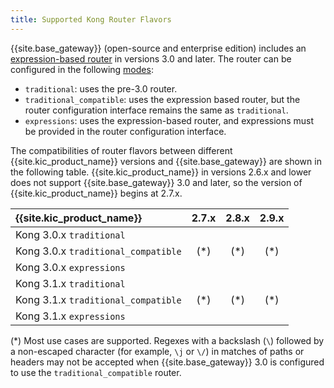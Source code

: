 ```yaml
---
title: Supported Kong Router Flavors
---
```



{{site.base_gateway}} (open-source and enterprise edition) includes an [expression-based router][gateway-expression-router] in versions 3.0 and later.
The router can be configured in the following [modes][gateway-router-flavor]:

- `traditional`: uses the pre-3.0 router.
- `traditional_compatible`: uses the expression based router, but the router configuration interface remains the same as `traditional`.
- `expressions`: uses the expression-based router, and expressions must be provided in the router configuration interface.

The compatibilities of router flavors between different {{site.kic_product_name}} versions and {{site.base_gateway}} are shown in the following table.
{{site.kic_product_name}} in versions 2.6.x and lower does not support {{site.base_gateway}} 3.0 and later, so the version of {{site.kic_product_name}} begins at 2.7.x.

| {{site.kic_product_name}}            |             2.7.x              |             2.8.x              |             2.9.x              |
|:-------------------------------------|:------------------------------:|:------------------------------:|:------------------------------:|
| Kong 3.0.x  `traditional`            |  <i class="fa fa-check"></i>   |  <i class="fa fa-check"></i>   |  <i class="fa fa-check"></i>   |
| Kong 3.0.x  `traditional_compatible` | <i class="fa fa-times"></i>(*) | <i class="fa fa-times"></i>(*) | <i class="fa fa-times"></i>(*) |
| Kong 3.0.x  `expressions`            |  <i class="fa fa-times"></i>   |  <i class="fa fa-times"></i>   |  <i class="fa fa-times"></i>   |
| Kong 3.1.x  `traditional`            |  <i class="fa fa-check"></i>   |  <i class="fa fa-check"></i>   |  <i class="fa fa-check"></i>   |
| Kong 3.1.x  `traditional_compatible` | <i class="fa fa-times"></i>(*) | <i class="fa fa-times"></i>(*) | <i class="fa fa-times"></i>(*) |
| Kong 3.1.x  `expressions`            |  <i class="fa fa-times"></i>   |  <i class="fa fa-times"></i>   |  <i class="fa fa-times"></i>   |

(*) Most use cases are supported. Regexes with a backslash (`\`) followed by a non-escaped character (for example, `\j` or `\/`) in matches of paths or headers
may not be accepted when {{site.base_gateway}} 3.0 is configured to use the `traditional_compatible` router.

[gateway-expression-router]:/gateway/latest/key-concepts/routes/expressions/
[gateway-router-flavor]:/gateway/latest/reference/configuration/#router_flavor
